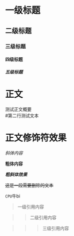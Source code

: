 # 一级标题

## 二级标题

### 三级标题

#### 四级标题

##### 五级标题

# 正文

测试正文概要<br>
\#第二行测试文本

# 正文修饰符效果

*斜体内容*

**粗体内容**

***粗斜体效果***

~~这是一段需要删除的文本~~

`CPU`牛bi

> 一级引用内容

> > 二级引用内容

> > > 三级引用内容

